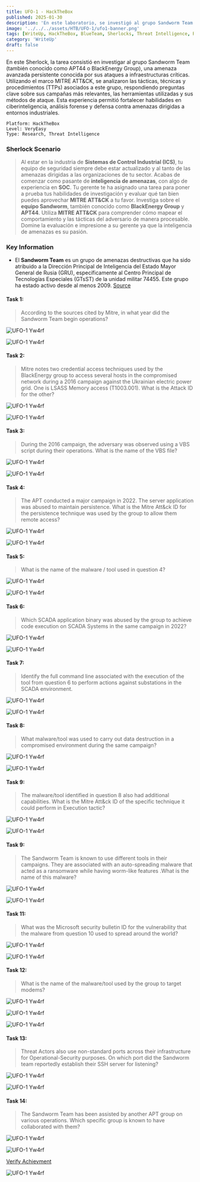 ```yaml
---
title: UFO-1 - HackTheBox
published: 2025-01-30
description: 'En este laboratorio, se investigó al grupo Sandworm Team (APT44), una amenaza avanzada persistente contra infraestructuras críticas. Usando el marco MITRE ATT&CK, se analizaron sus tácticas, técnicas y procedimientos (TTPs), identificando campañas, herramientas y métodos de ataque.'
image: '../../../assets/HTB/UFO-1/ufo1-banner.png'
tags: [WriteUp, HackTheBox, BlueTeam, Sherlocks, Threat Intelligence, Research, APT, TTPs]
category: 'WriteUp'
draft: false 
---
```


En este Sherlock, la tarea consistió en investigar al grupo Sandworm Team (también conocido como APT44 o BlackEnergy Group), una amenaza avanzada persistente conocida por sus ataques a infraestructuras críticas. Utilizando el marco MITRE ATT&CK, se analizaron las tácticas, técnicas y procedimientos (TTPs) asociados a este grupo, respondiendo preguntas clave sobre sus campañas más relevantes, las herramientas utilizadas y sus métodos de ataque. Esta experiencia permitió fortalecer habilidades en ciberinteligencia, análisis forense y defensa contra amenazas dirigidas a entornos industriales.

~~~
Platform: HackTheBox
Level: VeryEasy
Type: Research, Threat Intelligence
~~~

### Sherlock  Scenario

> Al estar en la industria de **Sistemas de Control Industrial (ICS)**, tu equipo de seguridad siempre debe estar actualizado y al tanto de las amenazas dirigidas a las organizaciones de tu sector. Acabas de comenzar como pasante de **inteligencia de amenazas**, con algo de experiencia en **SOC**. Tu gerente te ha asignado una tarea para poner a prueba tus habilidades de investigación y evaluar qué tan bien puedes aprovechar **MITRE ATT&CK** a tu favor. Investiga sobre el **equipo Sandworm**, también conocido como **BlackEnergy Group** y **APT44**. Utiliza **MITRE ATT&CK** para comprender cómo mapear el comportamiento y las tácticas del adversario de manera procesable. Domine la evaluación e impresione a su gerente ya que la inteligencia de amenazas es su pasión.

### Key Information

- El **Sandworm Team** es un grupo de amenazas destructivas que ha sido atribuido a la Dirección Principal de Inteligencia del Estado Mayor General de Rusia (GRU), específicamente al Centro Principal de Tecnologías Especiales (GTsST) de la unidad militar 74455. Este grupo ha estado activo desde al menos 2009. [Source](https://attack.mitre.org/groups/G0034/)

#### Task 1: 

> According to the sources cited by Mitre, in what year did the Sandworm Team begin operations?

![UFO-1 Yw4rf](../../../assets/HTB/UFO-1/ufo-1.png)

![UFO-1 Yw4rf](../../../assets/HTB/UFO-1/task-1.png)

#### Task 2:

> Mitre notes two credential access techniques used by the BlackEnergy group to access several hosts in the compromised network during a 2016 campaign against the Ukrainian electric power grid. One is LSASS Memory access (T1003.001). What is the Attack ID for the other?

![UFO-1 Yw4rf](../../../assets/HTB/UFO-1/ufo-2.png)

![UFO-1 Yw4rf](../../../assets/HTB/UFO-1/task-2.png)

#### Task 3:

> During the 2016 campaign, the adversary was observed using a VBS script during their operations. What is the name of the VBS file?

![UFO-1 Yw4rf](../../../assets/HTB/UFO-1/ufo-3.png)

![UFO-1 Yw4rf](../../../assets/HTB/UFO-1/task-3.png)

#### Task 4:

> The APT conducted a major campaign in 2022. The server application was abused to maintain persistence. What is the Mitre Att&ck ID for the persistence technique was used by the group to allow them remote access?

![UFO-1 Yw4rf](../../../assets/HTB/UFO-1/ufo-4.png)

![UFO-1 Yw4rf](../../../assets/HTB/UFO-1/task-4.png)

#### Task 5:

> What is the name of the malware / tool used in question 4?

![UFO-1 Yw4rf](../../../assets/HTB/UFO-1/ufo-5.png)

![UFO-1 Yw4rf](../../../assets/HTB/UFO-1/task-5.png)

#### Task 6:

> Which SCADA application binary was abused by the group to achieve code execution on SCADA Systems in the same campaign in 2022?

![UFO-1 Yw4rf](../../../assets/HTB/UFO-1/ufo-6.png)

![UFO-1 Yw4rf](../../../assets/HTB/UFO-1/task-6.png)

#### Task 7:

> Identify the full command line associated with the execution of the tool from question 6 to perform actions against substations in the SCADA environment.

![UFO-1 Yw4rf](../../../assets/HTB/UFO-1/ufo-7.png)

![UFO-1 Yw4rf](../../../assets/HTB/UFO-1/task-7.png)

#### Task 8:

> What malware/tool was used to carry out data destruction in a compromised environment during the same campaign?

![UFO-1 Yw4rf](../../../assets/HTB/UFO-1/ufo-8.png)

![UFO-1 Yw4rf](../../../assets/HTB/UFO-1/task-8.png)

#### Task 9:

> The malware/tool identified in question 8 also had additional capabilities. What is the Mitre Att&ck ID of the specific technique it could perform in Execution tactic?

![UFO-1 Yw4rf](../../../assets/HTB/UFO-1/ufo-9.png)

![UFO-1 Yw4rf](../../../assets/HTB/UFO-1/task-9.png)

#### Task 9:

> The Sandworm Team is known to use different tools in their campaigns. They are associated with an auto-spreading malware that acted as a ransomware while having worm-like features .What is the name of this malware?

![UFO-1 Yw4rf](../../../assets/HTB/UFO-1/ufo-10.png)

![UFO-1 Yw4rf](../../../assets/HTB/UFO-1/task-10.png)

#### Task 11:

> What was the Microsoft security bulletin ID for the vulnerability that the malware from question 10 used to spread around the world?

![UFO-1 Yw4rf](../../../assets/HTB/UFO-1/ufo-11.png)

![UFO-1 Yw4rf](../../../assets/HTB/UFO-1/task-11.png)

#### Task 12:

> What is the name of the malware/tool used by the group to target modems?

![UFO-1 Yw4rf](../../../assets/HTB/UFO-1/ufo-12.png)

![UFO-1 Yw4rf](../../../assets/HTB/UFO-1/ufo-13.png)

![UFO-1 Yw4rf](../../../assets/HTB/UFO-1/task-12.png)

#### Task 13:

> Threat Actors also use non-standard ports across their infrastructure for Operational-Security purposes. On which port did the Sandworm team reportedly establish their SSH server for listening?

![UFO-1 Yw4rf](../../../assets/HTB/UFO-1/ufo-14.png)

![UFO-1 Yw4rf](../../../assets/HTB/UFO-1/task-13.png)

#### Task 14: 

> The Sandworm Team has been assisted by another APT group on various operations. Which specific group is known to have collaborated with them?

![UFO-1 Yw4rf](../../../assets/HTB/UFO-1/ufo-15.png)

![UFO-1 Yw4rf](../../../assets/HTB/UFO-1/task-14.png)

[Verify Achievment](https://labs.hackthebox.com/achievement/sherlock/2035837/840)

![UFO-1 Yw4rf](../../../assets/HTB/UFO-1/ufo-pwnd.png)